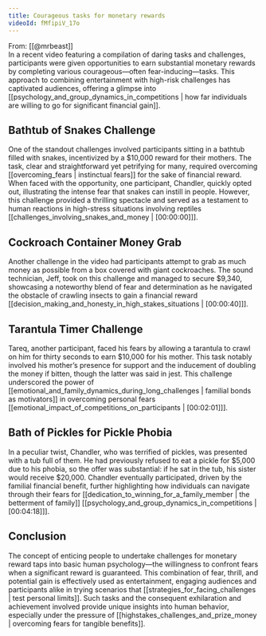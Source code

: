 ```yaml
---
title: Courageous tasks for monetary rewards
videoId: fMfipiV_17o
---
```


From: [[@mrbeast]] <br/> 
In a recent video featuring a compilation of daring tasks and challenges, participants were given opportunities to earn substantial monetary rewards by completing various courageous—often fear-inducing—tasks. This approach to combining entertainment with high-risk challenges has captivated audiences, offering a glimpse into [[psychology_and_group_dynamics_in_competitions | how far individuals are willing to go for significant financial gain]].

## Bathtub of Snakes Challenge

One of the standout challenges involved participants sitting in a bathtub filled with snakes, incentivized by a $10,000 reward for their mothers. The task, clear and straightforward yet petrifying for many, required overcoming [[overcoming_fears | instinctual fears]] for the sake of financial reward. When faced with the opportunity, one participant, Chandler, quickly opted out, illustrating the intense fear that snakes can instill in people. However, this challenge provided a thrilling spectacle and served as a testament to human reactions in high-stress situations involving reptiles [[challenges_involving_snakes_and_money | [00:00:00]]].

## Cockroach Container Money Grab

Another challenge in the video had participants attempt to grab as much money as possible from a box covered with giant cockroaches. The sound technician, Jeff, took on this challenge and managed to secure $9,340, showcasing a noteworthy blend of fear and determination as he navigated the obstacle of crawling insects to gain a financial reward [[decision_making_and_honesty_in_high_stakes_situations | [00:00:40]]].

## Tarantula Timer Challenge

Tareq, another participant, faced his fears by allowing a tarantula to crawl on him for thirty seconds to earn $10,000 for his mother. This task notably involved his mother’s presence for support and the inducement of doubling the money if bitten, though the latter was said in jest. This challenge underscored the power of [[emotional_and_family_dynamics_during_long_challenges | familial bonds as motivators]] in overcoming personal fears [[emotional_impact_of_competitions_on_participants | [00:02:01]]].

## Bath of Pickles for Pickle Phobia

In a peculiar twist, Chandler, who was terrified of pickles, was presented with a tub full of them. He had previously refused to eat a pickle for $5,000 due to his phobia, so the offer was substantial: if he sat in the tub, his sister would receive $20,000. Chandler eventually participated, driven by the familial financial benefit, further highlighting how individuals can navigate through their fears for [[dedication_to_winning_for_a_family_member | the betterment of family]] [[psychology_and_group_dynamics_in_competitions | [00:04:18]]].

## Conclusion

The concept of enticing people to undertake challenges for monetary reward taps into basic human psychology—the willingness to confront fears when a significant reward is guaranteed. This combination of fear, thrill, and potential gain is effectively used as entertainment, engaging audiences and participants alike in trying scenarios that [[strategies_for_facing_challenges | test personal limits]]. Such tasks and the consequent exhilaration and achievement involved provide unique insights into human behavior, especially under the pressure of [[highstakes_challenges_and_prize_money | overcoming fears for tangible benefits]].